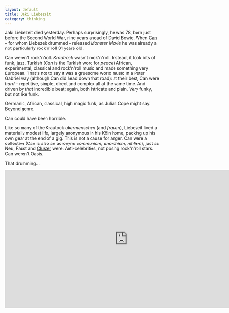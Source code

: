 ```yaml
---
layout: default
title: Jaki Liebezeit
category: thinking
---
```


Jaki Liebezeit died yesterday. Perhaps surprisingly, he was 78, born just before the Second World War, nine years ahead of David Bowie. When [Can](https://en.wikipedia.org/wiki/Can_(band)) &#8211; for whom Liebezeit drummed &#8211; released <cite>Monster Movie</cite> he was already a not particularly rock'n'roll 31 years old.

Can weren't rock'n'roll. <i>Krautrock</i> wasn't rock'n'roll. Instead, it took bits of funk, jazz, Turkish (<i>Can</i> is the Turkish word for <i>peace</i>) African, experimental, classical and rock'n'roll music and made something very European. That's not to say it was a gruesome world music in a Peter Gabriel way (although Can did head down that road): at their best, Can were _hard_ &#8211; repetitive, simple, direct and complex all at the same time. And driven by _that_ incredible beat; again, both intricate and plain. _Very_ funky, but not like funk.

Germanic, African, classical, high magic funk, as Julian Cope might say. Beyond genre.

Can could have been horrible.

Like so many of the Krautock <i>ubermenschen</i> (and <i>frauen</i>), Liebezeit lived a materially modest life, largely anonymous in his Köln home, packing up his own gear at the end of a gig. This is not a cause for anger. Can were a collective (Can is also an acronym: _communism, anarchism, nihlism_), just as Neu, Faust and [Cluster](/2015-07-26-moebius-schlage/) were. Anti-celebrities, not posing rock'n'roll stars. Can weren't Oasis.

That drumming&hellip;

<div class="constrain">

<iframe width="800" height="450" src="https://www.youtube.com/embed/QAhTMkXAPUk?rel=0&amp;controls=0&amp;showinfo=0" frameborder="0" allowfullscreen></iframe>

</div>
